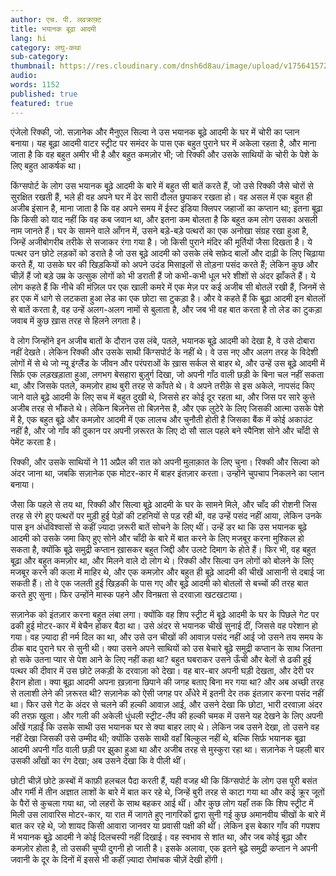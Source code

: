 ```yaml
---
author: एच. पी. लवक्राफ़्ट
title: भयानक बूढ़ा आदमी
lang: hi
category: लघु-कथा
sub-category:
thumbnail: https://res.cloudinary.com/dnsh6d8au/image/upload/v1756415721/The-Terrible-Old-Man_n8a2sw.jpg
audio:
words: 1152
published: true
featured: true
---
```


एंजेलो रिक्की, जो. सज़ानेक और मैनुएल सिल्वा ने उस भयानक बूढ़े आदमी के घर में चोरी का प्लान बनाया। यह बूढ़ा आदमी वाटर स्ट्रीट पर समंदर के पास एक बहुत पुराने घर में अकेला रहता है, और माना जाता है कि वह बहुत अमीर भी है और बहुत कमज़ोर भी; जो रिक्की और उसके साथियों के चोरी के पेशे के लिए बहुत आकर्षक था।

किंग्सपोर्ट के लोग उस भयानक बूढ़े आदमी के बारे में बहुत सी बातें करते हैं, जो उसे रिक्की जैसे चोरों से सुरक्षित रखती हैं, भले ही वह अपने घर में ढेर सारी दौलत छुपाकर रखता हो। वह असल में एक बहुत ही अजीब इंसान है, माना जाता है कि वह अपने समय में ईस्ट इंडिया क्लिपर जहाजों का कप्तान था; इतना बूढ़ा कि किसी को याद नहीं कि वह कब जवान था, और इतना कम बोलता है कि बहुत कम लोग उसका असली नाम जानते हैं। घर के सामने वाले आँगन में, उसने बड़े-बड़े पत्थरों का एक अनोखा संग्रह रखा हुआ है, जिन्हें अजीबोगरीब तरीके से सजाकर रंगा गया है। जो किसी पुराने मंदिर की मूर्तियों जैसा दिखता है। ये पत्थर उन छोटे लड़कों को डराते है जो उस बूढ़े आदमी को उसके लंबे सफ़ेद बालों और दाढ़ी के लिए चिढ़ाया करते हैं, या उसके घर की खिड़कियों को अपने उदंड मिसाइलों से तोड़ना पसंद करते हैं; लेकिन कुछ और चीज़ें हैं जो बड़े उम्र के उत्सुक लोगों को भी डराती हैं जो कभी-कभी धूल भरे शीशों से अंदर झाँकते हैं। ये लोग कहते हैं कि नीचे की मंज़िल पर एक खाली कमरे में एक मेज़ पर कई अजीब सी बोतलें रखी हैं, जिनमें से हर एक में धागे से लटकता हुआ लेड का एक छोटा सा टुकड़ा है। और वे कहते हैं कि बूढ़ा आदमी इन बोतलों से बातें करता है, वह उन्हें अलग-अलग नामों से बुलाता है, और जब भी वह बात करता है तो लेड का टुकड़ा जवाब में कुछ ख़ास तरह से हिलने लगता है।

वे लोग जिन्होंने इन अजीब बातों के दौरान उस लंबे, पतले, भयानक बूढ़े आदमी को देखा है, वे उसे दोबारा नहीं देखते। लेकिन रिक्की और उसके साथी किंग्सपोर्ट के नहीं थे। वे उस नए और अलग तरह के विदेशी लोगों में से थे जो न्यू इंग्लैंड के जीवन और परंपराओं के ख़ास सर्कल से बाहर थे, और उन्हें उस बूढ़े आदमी में सिर्फ़ एक लड़खड़ाता हुआ, लगभग बेसहारा बुज़ुर्ग दिखा, जो अपनी गाँठ वाली छड़ी के बिना चल नहीं सकता था, और जिसके पतले, कमज़ोर हाथ बुरी तरह से काँपते थे। वे अपने तरीक़े से इस अकेले, नापसंद किए जाने वाले बूढ़े आदमी के लिए सच में बहुत दुखी थे, जिससे हर कोई दूर रहता था, और जिस पर सारे कुत्ते अजीब तरह से भौंकते थे। लेकिन बिज़नेस तो बिज़नेस है, और एक लुटेरे के लिए जिसकी आत्मा उसके पेशे में है, एक बहुत बूढ़े और कमज़ोर आदमी में एक लालच और चुनौती होती है जिसका बैंक में कोई अकाउंट नहीं है, और जो गाँव की दुकान पर अपनी ज़रूरत के लिए दो सौ साल पहले बने स्पैनिश सोने और चाँदी से पेमेंट करता है।

रिक्की, और उसके साथियों ने 11 अप्रैल की रात को अपनी मुलाक़ात के लिए चुना। रिक्की और सिल्वा को अंदर जाना था, जबकि सज़ानेक एक मोटर-कार में बाहर इंतज़ार करता। उन्होंने चुपचाप निकलने का प्लान बनाया।

जैसा कि पहले से तय था, रिक्की और सिल्वा बूढ़े आदमी के घर के सामने मिले, और चाँद की रोशनी जिस तरह से रंगे हुए पत्थरों पर मुड़ी हुई पेड़ों की टहनियों से पड़ रही थी, वह उन्हें पसंद नहीं आया, लेकिन उनके पास इन अंधविश्वासों से कहीं ज़्यादा ज़रूरी बातें सोचने के लिए थीं। उन्हें डर था कि उस भयानक बूढ़े आदमी को उसके जमा किए हुए सोने और चाँदी के बारे में बात करने के लिए मजबूर करना मुश्किल हो सकता है, क्योंकि बूढ़े समुद्री कप्तान ख़ासकर बहुत जिद्दी और उलटे दिमाग के होते हैं। फिर भी, वह बहुत बूढ़ा और बहुत कमज़ोर था, और मिलने वाले दो लोग थे। रिक्की और सिल्वा उन लोगों को बोलने के लिए मजबूर करने की कला में माहिर थे, और एक कमज़ोर और बहुत ही बूढ़े आदमी की चीखें आसानी से दबाई जा सकती हैं। तो वे एक जलती हुई खिड़की के पास गए और बूढ़े आदमी को बोतलों से बच्चों की तरह बात करते हुए सुना। फिर उन्होंने मास्क पहने और विनम्रता से दरवाज़ा खटखटाया।

सज़ानेक को इंतज़ार करना बहुत लंबा लगा। क्योंकि वह शिप स्ट्रीट में बूढ़े आदमी के घर के पिछले गेट पर ढकी हुई मोटर-कार में बेचैन होकर बैठा था। उसे अंदर से भयानक चीखें सुनाई दीं, जिससे वह परेशान हो गया। वह ज़्यादा ही नर्म दिल का था, और उसे उन चीखों की आवाज़ पसंद नहीं आई जो उसने तय समय के ठीक बाद पुराने घर से सुनी थी। क्या उसने अपने साथियों को उस बेचारे बूढ़े समुद्री कप्तान के साथ जितना हो सके उतना प्यार से पेश आने के लिए नहीं कहा था? बहुत घबराकर उसने ऊँची और बेलों से ढकी हुई पत्थर की दीवार में उस छोटे लकड़ी के दरवाज़ा को देखा। वह बार-बार अपनी घड़ी देखता, और देरी पर हैरान होता। क्या बूढ़ा आदमी अपना ख़ज़ाना छिपाने की जगह बताए बिना मर गया था? और अब अच्छी तरह से तलाशी लेने की ज़रूरत थी? सज़ानेक को ऐसी जगह पर अँधेरे में इतनी देर तक इंतज़ार करना पसंद नहीं था। फिर उसे गेट के अंदर से चलने की हल्की आवाज़ आई, और उसने देखा कि छोटा, भारी दरवाज़ा अंदर की तरफ़ खुला। और गली की अकेली धुंधली स्ट्रीट-लैंप की हल्की चमक में उसने यह देखने के लिए अपनी आँखें गड़ाईं कि उसके साथी उस भयानक घर से क्या बाहर लाए थे। लेकिन जब उसने देखा, तो उसने वह नहीं देखा जिसकी उसे उम्मीद थी; क्योंकि उसके साथी वहाँ बिल्कुल नहीं थे, बल्कि सिर्फ़ भयानक बूढ़ा आदमी अपनी गाँठ वाली छड़ी पर झुका हुआ था और अजीब तरह से मुस्कुरा रहा था। सज़ानेक ने पहली बार उसकी आँखों का रंग देखा; अब उसने देखा कि वे पीली थीं।

छोटी चीज़ें छोटे क़स्बों में काफ़ी हलचल पैदा करती हैं, यही वजह थी कि किंग्सपोर्ट के लोग उस पूरी बसंत और गर्मी में तीन अज्ञात लाशों के बारे में बात कर रहे थे, जिन्हें बुरी तरह से काटा गया था और कई क्रूर जूतों के पैरों से कुचला गया था, जो लहरों के साथ बहकर आई थीं। और कुछ लोग यहाँ तक कि शिप स्ट्रीट में मिली उस लावारिस मोटर-कार, या रात में जागते हुए नागरिकों द्वारा सुनी गई कुछ अमानवीय चीखों के बारे में बात कर रहे थे, जो शायद किसी आवारा जानवर या प्रवासी पक्षी की थीं। लेकिन इस बेकार गाँव की गपशप में भयानक बूढ़े आदमी ने कोई दिलचस्पी नहीं दिखाई। वह स्वभाव से शांत था, और जब कोई बूढ़ा और कमज़ोर होता है, तो उसकी चुप्पी दुगनी हो जाती है। इसके अलावा, एक इतने बूढ़े समुद्री कप्तान ने अपनी जवानी के दूर के दिनों में इससे भी कहीं ज़्यादा रोमांचक चीज़ें देखी होंगी।
